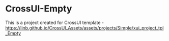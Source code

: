 # CrossUI-Empty
This is a project created for CrossUI template - https://linb.github.io/CrossUI_Assets/assets/projects/Simple/xui_project_tpl_Empty
